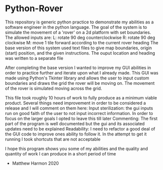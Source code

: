 # Python-Rover

This repository is generic python practice to demonstrate my abilities as a software engineer in the python language.
The goal of the system is to simulate the movement of a 'rover' on a 2d platform with set boundaries. The allowed inputs are:
  L: rotate 90 deg counterclockwise
  R: rotate 90 deg clockwise
  M: move 1 tile forward according to the current rover heading
The base version of this system used text files to give map boundaries, origin (start) position, and the given instructions.
The ouput location and heading was written to a separate file

After completing the base version I wanted to improve my GUI abilities in order to practice further and iterate upon what I already made.
This GUI was made using Python's Tkinter library and allows the user to input custom boundaries and draws the grid the rover will be moving on.
The movement of the rover is simulated moving across the grid.

This file took roughly 10 hours of work to fully produce as a minimum viable product. Several things need improvement in order to be considered a release and I will comment on them here:
  Input sterilization: the gui inputs run on good faith of the user to not input incorrect information. In order to focus on the larger goals I opted to leave this till later
  Commenting: The first part of the program is well documented but the gui and its associated updates need to be explained 
  Readability: I need to refactor a good deal of the GUI code to improve ones ability to follow it. In the attempt to get it running I took shortcuts that are not acceptable
  
I hope this program shows you some of my abilities and the quality and quantity of work I can produce in a short period of time

- Matthew Harmon 2020
